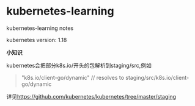 # kubernetes-learning

kubernetes-learning notes 

kubernetes version: 1.18

**小知识**

kubernetes会把部分k8s.io/开头的包解析到staging/src,例如
>"k8s.io/client-go/dynamic" // resolves to staging/src/k8s.io/client-go/dynamic

详见<https://github.com/kubernetes/kubernetes/tree/master/staging>